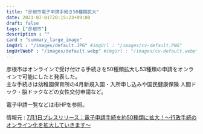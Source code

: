 ```yaml
---
title: "彦根市電子申請手続き50種類拡大"
date: 2021-07-01T20:15:23+09:00
draft: false
tags: ["彦根市"]
description : ""
card : "summary_large_image"
imgUrl : "/images/default.JPG" #imgUrl : "/images/cv-default.PNG"
imgUrlWebP : "/images/default.webp" #imgUrl : "/images/cv-default.webp"
---
```

彦根市はオンラインで受け付ける手続きを50種類拡大し53種類の申請をオンラインで可能にしたと発表した。  
主な手続きは幼稚園保育所の4月新規入園・入所申し込みや国民健康保険 人間ドック・脳ドックなどの女性交付申請など。

電子申請一覧などは市HPを参照。

情報元 : [7月1日プレスリリース：電子申請手続を約50種類に拡大！～行政手続のオンライン化を拡大していきます～](https://www.city.hikone.lg.jp/shisei/press_release/r3/7/17197.html)